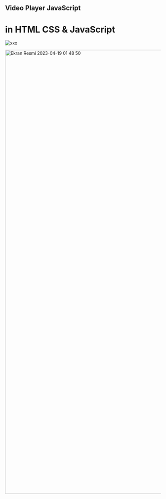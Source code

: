 ## Video Player JavaScript

# in HTML CSS & JavaScript

![xxx](https://user-images.githubusercontent.com/105823500/232928813-de09a34a-0030-4e23-8447-951f93e49273.gif)

<img width="1436" alt="Ekran Resmi 2023-04-19 01 48 50" src="https://user-images.githubusercontent.com/105823500/232928679-52a36836-f28d-4249-ba9c-e78a7c42f0dd.png">
